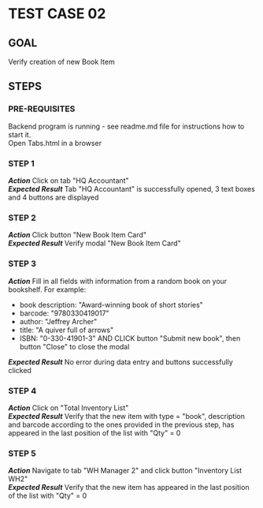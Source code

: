 # TEST CASE 02 #

## GOAL ##

Verify creation of new Book Item

## STEPS ##

### PRE-REQUISITES ###

Backend program is running - see readme.md file for instructions how to start it.  
Open Tabs.html in a browser

### STEP 1 ###

***Action*** Click on tab "HQ Accountant"  
***Expected Result*** Tab "HQ Accountant" is successfully opened, 3 text boxes and 4 buttons are displayed

### STEP 2 ###

***Action*** Click button "New Book Item Card"  
***Expected Result*** Verify modal "New Book Item Card"


### STEP 3 ###

***Action*** Fill in all fields with information from a random book on your bookshelf. 
For example:
- book description: "Award-winning book of short stories"
- barcode: "9780330419017"
- author: "Jeffrey Archer"
- title: "A quiver full of arrows"
- ISBN: "0-330-41901-3"
AND CLICK button "Submit new book", then button "Close" to close the modal  

***Expected Result*** No error during data entry and buttons successfully clicked

### STEP 4 ###

***Action*** Click on "Total Inventory List"  
***Expected Result*** Verify that the new item with type = "book", description and barcode
according to the ones provided in the previous step, has appeared in the last position 
of the list with "Qty" = 0

### STEP 5 ###

***Action*** Navigate to tab "WH Manager 2" and click button "Inventory List WH2"  
***Expected Result*** Verify that the new item has appeared in the last position 
of the list with "Qty" = 0



